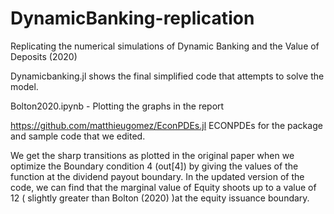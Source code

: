 # DynamicBanking-replication

Replicating the numerical simulations of Dynamic Banking and the Value of Deposits (2020)  

Dynamicbanking.jl shows the final simplified code that attempts to solve the model.

Bolton2020.ipynb - Plotting the graphs in the report

https://github.com/matthieugomez/EconPDEs.jl ECONPDEs for the package and sample code that we edited.

We get the sharp transitions as plotted in the original paper when we optimize the Boundary condition 4 (out[4]) by giving the values of the function at the dividend payout boundary. In the updated version of the code, we can find that the marginal value of Equity shoots up to a value of 12 ( slightly greater than Bolton (2020) )at the equity issuance boundary.
